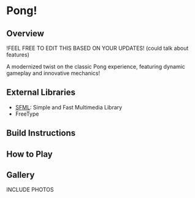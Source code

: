 # Pong!

## Overview
!FEEL FREE TO EDIT THIS BASED ON YOUR UPDATES! (could  talk about features)

A modernized twist on the classic Pong experience, featuring dynamic gameplay and innovative mechanics!

## External Libraries
- [SFML](https://github.com/SFML/SFML): Simple and Fast Multimedia Library
- FreeType

## Build Instructions

## How to Play

## Gallery
INCLUDE PHOTOS
